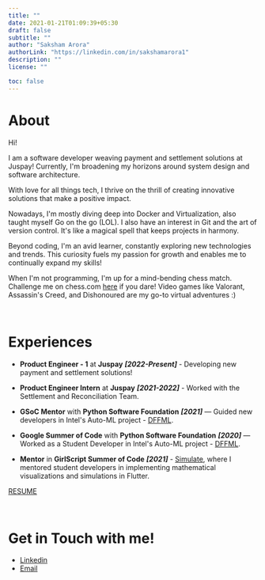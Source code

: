 ```yaml
---
title: ""
date: 2021-01-21T01:09:39+05:30
draft: false
subtitle: ""
author: "Saksham Arora"
authorLink: "https://linkedin.com/in/sakshamarora1"
description: ""
license: ""

toc: false
---
```


# About

Hi!

I am a software developer weaving payment and settlement solutions at Juspay! Currently, I'm broadening my horizons around system design and software architecture.

With love for all things tech, I thrive on the thrill of creating innovative solutions that make a positive impact.

Nowadays, I'm mostly diving deep into Docker and Virtualization, also taught myself Go on the go (LOL). I also have an interest in Git and the art of version control. It's like a magical spell that keeps projects in harmony.

Beyond coding, I'm an avid learner, constantly exploring new technologies and trends. This curiosity fuels my passion for growth and enables me to continually expand my skills!

When I'm not programming, I'm up for a mind-bending chess match. Challenge me on chess.com [here](https://www.chess.com/member/sakshamarora1001) if you dare!
Video games like Valorant, Assassin's Creed, and Dishonoured are my go-to virtual adventures :)

&nbsp;

# Experiences

- **Product Engineer - 1** at **Juspay** _**[2022-Present]**_ - Developing new payment and settlement solutions!

- **Product Engineer Intern** at **Juspay** _**[2021-2022]**_ - Worked with the Settlement and Reconciliation Team.

- **GSoC Mentor** with **Python Software Foundation** _**[2021]**_ — Guided new developers in Intel's Auto-ML project - [DFFML](https://github.com/intel/dffml/).

- **Google Summer of Code** with **Python Software Foundation** _**[2020]**_ — Worked as a Student Developer in Intel's Auto-ML project - [DFFML](https://github.com/intel/dffml/).

- **Mentor** in **GirlScript Summer of Code** _**[2021]**_ - [Simulate](https://cod-ed.github.io/simulate), where I mentored student developers in implementing mathematical visualizations and simulations in Flutter.

[RESUME](../sakshamarora_resume.pdf)

&nbsp;

# Get in Touch with me!

 - [Linkedin](https://linkedin.com/in/sakshamarora1)
 - [Email](sakshamarora1001@gmail.com)
